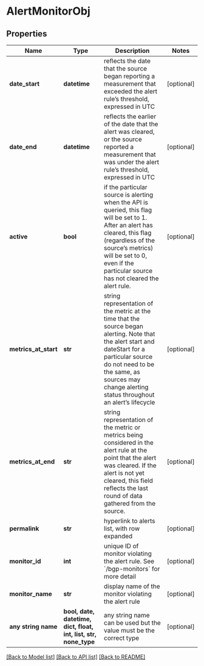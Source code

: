 # AlertMonitorObj


## Properties
Name | Type | Description | Notes
------------ | ------------- | ------------- | -------------
**date_start** | **datetime** | reflects the date that the source began reporting a measurement that exceeded the alert rule’s threshold, expressed in UTC | [optional] 
**date_end** | **datetime** | reflects the earlier of the date that the alert was cleared, or the source reported a measurement that was under the alert rule’s threshold, expressed in UTC | [optional] 
**active** | **bool** | if the particular source is alerting when the API is queried, this flag will be set to 1. After an alert has cleared, this flag (regardless of the source’s metrics) will be set to 0, even if the particular source has not cleared the alert rule. | [optional] 
**metrics_at_start** | **str** | string representation of the metric at the time that the source began alerting. Note that the alert start and dateStart for a particular source do not need to be the same, as sources may change alerting status throughout an alert’s lifecycle | [optional] 
**metrics_at_end** | **str** | string representation of the metric or metrics being considered in the alert rule at the point that the alert was cleared. If the alert is not yet cleared, this field reflects the last round of data gathered from the source. | [optional] 
**permalink** | **str** | hyperlink to alerts list, with row expanded | [optional] 
**monitor_id** | **int** | unique ID of monitor violating the alert rule. See &#x60;/bgp-monitors&#x60; for more detail | [optional] 
**monitor_name** | **str** | display name of the monitor violating the alert rule | [optional] 
**any string name** | **bool, date, datetime, dict, float, int, list, str, none_type** | any string name can be used but the value must be the correct type | [optional]

[[Back to Model list]](../README.md#documentation-for-models) [[Back to API list]](../README.md#documentation-for-api-endpoints) [[Back to README]](../README.md)


